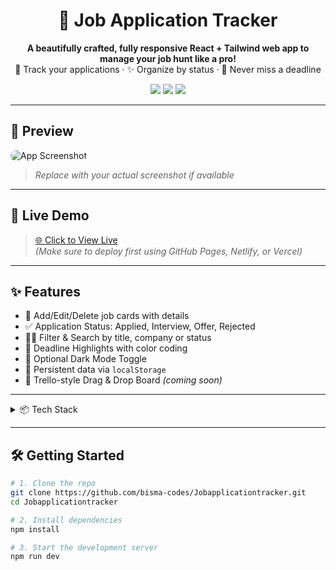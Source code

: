 <h1 align="center">
  🧠 Job Application Tracker
</h1>

<p align="center">
  <b>A beautifully crafted, fully responsive React + Tailwind web app to manage your job hunt like a pro!</b><br/>
  🎯 Track your applications · ✨ Organize by status · 📅 Never miss a deadline
</p>

<p align="center">
  <img src="https://img.shields.io/github/license/bisma-codes/Jobapplicationtracker?color=blue&style=flat-square" />
  <img src="https://img.shields.io/github/languages/top/bisma-codes/Jobapplicationtracker?style=flat-square" />
  <img src="https://img.shields.io/github/deployments/bisma-codes/Jobapplicationtracker/github-pages?label=Live%20Status&style=flat-square" />
</p>

---

## 📸 Preview

<img src="./screenshot.png" alt="App Screenshot" style="border-radius: 12px;" />

> _Replace with your actual screenshot if available_

---

## 🚀 Live Demo

> [🌐 Click to View Live](https://bisma-codes.github.io/Jobapplicationtracker/)  
> _(Make sure to deploy first using GitHub Pages, Netlify, or Vercel)_

---

## ✨ Features

- 📝 Add/Edit/Delete job cards with details
- ✅ Application Status: Applied, Interview, Offer, Rejected
- 🕵️‍♀️ Filter & Search by title, company or status
- 📅 Deadline Highlights with color coding
- 🌙 Optional Dark Mode Toggle
- 🧲 Persistent data via `localStorage`
- 🧩 Trello-style Drag & Drop Board *(coming soon)*

---

<details>
  <summary>📦 Tech Stack</summary>

  - ⚛️ React.js (with Vite)
  - 💨 Tailwind CSS
  - 🧠 LocalStorage API
  - 🌐 GitHub Pages or Netlify for Deployment
</details>

---

## 🛠️ Getting Started

```bash
# 1. Clone the repo
git clone https://github.com/bisma-codes/Jobapplicationtracker.git
cd Jobapplicationtracker

# 2. Install dependencies
npm install

# 3. Start the development server
npm run dev

